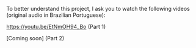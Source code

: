 To better understand this project, I ask you to watch the following videos (original audio in Brazilian Portuguese):

https://youtu.be/EtNmOH94_Bo (Part 1)

[Coming soon] (Part 2)
